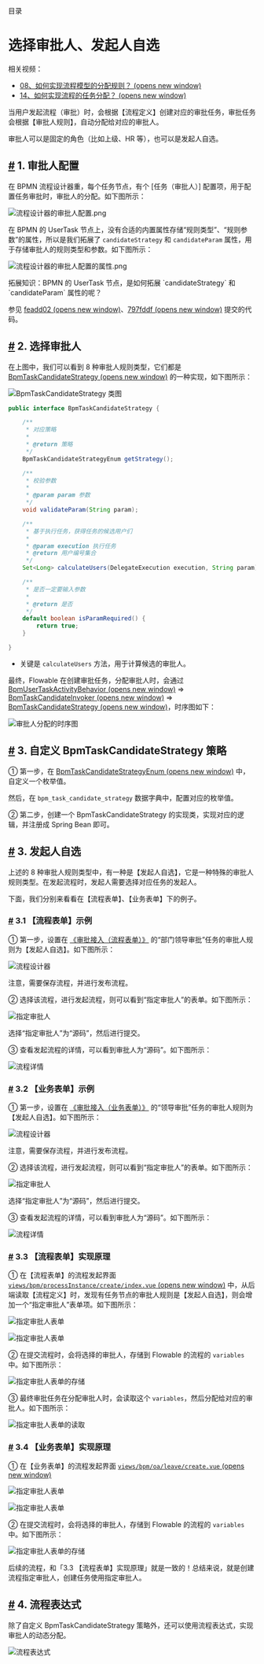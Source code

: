 目录

# 选择审批人、发起人自选

相关视频：

*   [08、如何实现流程模型的分配规则？ (opens new window)](https://t.zsxq.com/04uburRvZ)
*   [14、如何实现流程的任务分配？ (opens new window)](https://t.zsxq.com/04rNvFI2f)

当用户发起流程（审批）时，会根据【流程定义】创建对应的审批任务，审批任务会根据【审批人规则】，自动分配给对应的审批人。

审批人可以是固定的角色（比如上级、HR 等），也可以是发起人自选。

## [#](#_1-审批人配置) 1. 审批人配置

在 BPMN 流程设计器重，每个任务节点，有个 \[任务（审批人）\] 配置项，用于配置任务审批时，审批人的分配。如下图所示：

![流程设计器的审批人配置.png](./static/流程设计器的审批人配置.png)

在 BPMN 的 UserTask 节点上，没有合适的内置属性存储“规则类型”、“规则参数”的属性，所以是我们拓展了 `candidateStrategy` 和 `candidateParam` 属性，用于存储审批人的规则类型和参数。如下图所示：

![流程设计器的审批人配置的属性.png](./static/流程设计器的审批人配置的属性.png)

拓展知识：BPMN 的 UserTask 节点，是如何拓展 \`candidateStrategy\` 和 \`candidateParam\` 属性的呢？

参见 [feadd02 (opens new window)](https://gitee.com/yudaocode/yudao-ui-admin-vue3/commit/feadd022e7c0e67e5176b0bddc0361f4ef90da4b)、[797fddf (opens new window)](https://gitee.com/zhijiantianya/yudao-cloud/commit/cdbcd4d673d491ad5203b8cdb05b00919deda6c9) 提交的代码。

## [#](#_2-选择审批人) 2. 选择审批人

在上图中，我们可以看到 8 种审批人规则类型，它们都是 [BpmTaskCandidateStrategy (opens new window)](https://github.com/YunaiV/yudao-cloud/blob/master/yudao-module-bpm/yudao-module-bpm-biz/src/main/java/cn/iocoder/yudao/module/bpm/framework/flowable/core/candidate/BpmTaskCandidateStrategy.java) 的一种实现，如下图所示：

![BpmTaskCandidateStrategy 类图](./static/BpmTaskCandidateStrategy.png)

```java
public interface BpmTaskCandidateStrategy {

    /**
     * 对应策略
     *
     * @return 策略
     */
    BpmTaskCandidateStrategyEnum getStrategy();

    /**
     * 校验参数
     *
     * @param param 参数
     */
    void validateParam(String param);

    /**
     * 基于执行任务，获得任务的候选用户们
     *
     * @param execution 执行任务
     * @return 用户编号集合
     */
    Set<Long> calculateUsers(DelegateExecution execution, String param);

    /**
     * 是否一定要输入参数
     *
     * @return 是否
     */
    default boolean isParamRequired() {
        return true;
    }

}

```

*   关键是 `calculateUsers` 方法，用于计算候选的审批人。

最终，Flowable 在创建审批任务，分配审批人时，会通过 [BpmUserTaskActivityBehavior (opens new window)](https://github.com/YunaiV/yudao-cloud/blob/master/yudao-module-bpm/yudao-module-bpm-biz/src/main/java/cn/iocoder/yudao/module/bpm/framework/flowable/core/behavior/BpmUserTaskActivityBehavior.java) => [BpmTaskCandidateInvoker (opens new window)](https://github.com/YunaiV/yudao-cloud/blob/master/yudao-module-bpm/yudao-module-bpm-biz/src/main/java/cn/iocoder/yudao/module/bpm/framework/flowable/core/candidate/BpmTaskCandidateInvoker.java) => [BpmTaskCandidateStrategy (opens new window)](https://github.com/YunaiV/ruoyi-vue-pro/blob/master/yudao-module-bpm/yudao-module-bpm-biz/src/main/java/cn/iocoder/yudao/module/bpm/framework/flowable/core/candidate/BpmTaskCandidateStrategy.java)，时序图如下：

![审批人分配的时序图](./static/审批人分配的时序图.png)

## [#](#_3-自定义-bpmtaskcandidatestrategy-策略) 3. 自定义 BpmTaskCandidateStrategy 策略

① 第一步，在 [BpmTaskCandidateStrategyEnum (opens new window)](https://github.com/YunaiV/yudao-cloud/blob/master/yudao-module-bpm/yudao-module-bpm-biz/src/main/java/cn/iocoder/yudao/module/bpm/framework/flowable/core/enums/BpmTaskCandidateStrategyEnum.java) 中，自定义一个枚举值。

然后，在 `bpm_task_candidate_strategy` 数据字典中，配置对应的枚举值。

② 第二步，创建一个 BpmTaskCandidateStrategy 的实现类，实现对应的逻辑，并注册成 Spring Bean 即可。

## [#](#_3-发起人自选) 3. 发起人自选

上述的 8 种审批人规则类型中，有一种是【发起人自选】，它是一种特殊的审批人规则类型。在发起流程时，发起人需要选择对应任务的发起人。

下面，我们分别来看看在【流程表单】、【业务表单】下的例子。

### [#](#_3-1-【流程表单】示例) 3.1 【流程表单】示例

① 第一步，设置在 [《审批接入（流程表单）》](/bpm/use-bpm-form/) 的“部门领导审批”任务的审批人规则为【发起人自选】。如下图所示：

![流程设计器](./static/流程表单-流程设计器.png)

注意，需要保存流程，并进行发布流程。

② 选择该流程，进行发起流程，则可以看到“指定审批人”的表单。如下图所示：

![指定审批人](./static/流程表单-指定审批人.png)

选择“指定审批人”为“源码”，然后进行提交。

③ 查看发起流程的详情，可以看到审批人为“源码”。如下图所示：

![流程详情](./static/流程表单-流程详情.png)

### [#](#_3-2-【业务表单】示例) 3.2 【业务表单】示例

① 第一步，设置在 [《审批接入（业务表单）》](/bpm/use-business-form/) 的“领导审批”任务的审批人规则为【发起人自选】。如下图所示：

![流程设计器](./static/业务表单-流程设计器.png)

注意，需要保存流程，并进行发布流程。

② 选择该流程，进行发起流程，则可以看到“指定审批人”的表单。如下图所示：

![指定审批人](./static/业务表单-指定审批人.png)

选择“指定审批人”为“源码”，然后进行提交。

③ 查看发起流程的详情，可以看到审批人为“源码”。如下图所示：

![流程详情](./static/业务表单-流程详情.png)

### [#](#_3-3-【流程表单】实现原理) 3.3 【流程表单】实现原理

① 在【流程表单】的流程发起界面 [`views/bpm/processInstance/create/index.vue` (opens new window)](https://github.com/yudaocode/yudao-ui-admin-vue3/blob/master/src/views/bpm/processInstance/create/index.vue#L54-L82) 中，从后端读取【流程定义】时，发现有任务节点的审批人规则是【发起人自选】，则会增加一个“指定审批人”表单项。如下图所示：

![指定审批人表单](./static/流程表单-指定审批人表单.png)

![指定审批人表单](./static/流程表单-指定审批人表单2.png)

② 在提交流程时，会将选择的审批人，存储到 Flowable 的流程的 `variables` 中。如下图所示：

![指定审批人表单的存储](./static/流程表单-指定审批人表单的存储.png)

③ 最终审批任务在分配审批人时，会读取这个 `variables`，然后分配给对应的审批人。如下图所示：

![指定审批人表单的读取](./static/流程表单-指定审批人表单的读取.png)

### [#](#_3-4-【业务表单】实现原理) 3.4 【业务表单】实现原理

① 在【业务表单】的流程发起界面 [`views/bpm/oa/leave/create.vue` (opens new window)](https://github.com/yudaocode/yudao-ui-admin-vue3/blob/master/src/views/bpm/oa/leave/create.vue#L40-L69)

![指定审批人表单](./static/业务表单-指定审批人表单.png)

![指定审批人表单](./static/业务表单-指定审批人表单2.png)

② 在提交流程时，会将选择的审批人，存储到 Flowable 的流程的 `variables` 中。如下图所示：

![指定审批人表单的存储](./static/业务表单-指定审批人表单的存储.png)

后续的流程，和「3.3 【流程表单】实现原理」就是一致的！总结来说，就是创建流程指定审批人，创建任务使用指定审批人。

## [#](#_4-流程表达式) 4. 流程表达式

除了自定义 BpmTaskCandidateStrategy 策略外，还可以使用流程表达式，实现审批人的动态分配。

![流程表达式](./static/BpmTaskAssignLeaderExpressionConfig.png)